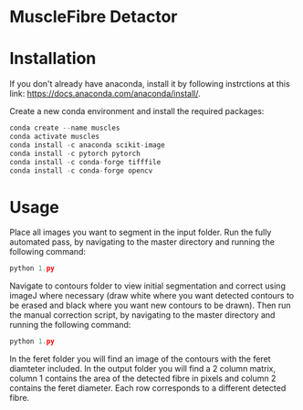 # MuscleFibre Detactor

# Installation
If you don't already have anaconda, install it by following instrctions at this link: https://docs.anaconda.com/anaconda/install/.

Create a new conda environment and install the required packages:

```python
conda create --name muscles
conda activate muscles
conda install -c anaconda scikit-image
conda install -c pytorch pytorch
conda install -c conda-forge tifffile
conda install -c conda-forge opencv
```

# Usage

Place all images you want to segment in the input folder. Run the fully automated pass, by navigating to the master directory and running the following command:
```python
python 1.py
```
Navigate to contours folder to view initial segmentation and correct using imageJ where necessary (draw white where you want detected contours to be erased and black where you want new contours to be drawn). Then run the manual correction script, by navigating to the master directory and running the following command:
```python
python 1.py
```
In the feret folder you will find an image of the contours with the feret diamteter included. In the output folder you will find a 2 column matrix, column 1 contains the area of the detected fibre in pixels and column 2 contains the feret diameter. Each row corresponds to a different detected fibre.
